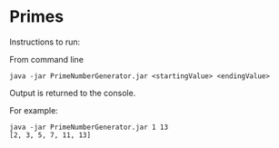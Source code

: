 # Primes

Instructions to run:

From command line

	java -jar PrimeNumberGenerator.jar <startingValue> <endingValue>

Output is returned to the console.

For example:

	java -jar PrimeNumberGenerator.jar 1 13
	[2, 3, 5, 7, 11, 13]

	
